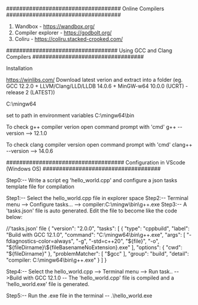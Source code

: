 ###################################
        Online Compilers
###################################


1. Wandbox - https://wandbox.org/
2. Compiler explorer - https://godbolt.org/
3. Coliru - https://coliru.stacked-crooked.com/



##################################
 Using GCC and Clang Compilers
##################################

Installation

https://winlibs.com/
Download latest verion and extract into a folder 
(eg. GCC 12.2.0 + LLVM/Clang/LLD/LLDB 14.0.6 + MinGW-w64 10.0.0 (UCRT) - release 2   (LATEST))

C:\mingw64

set to path in environment variables
C:\mingw64\bin


To check g++ compiler verion
open command prompt with 'cmd'
g++ --version        --> 12.1.0


To check clang compiler version 
open command prompt with 'cmd'
clang++ --version    --> 14.0.6


####################################
Configuration in VScode (Windows OS)
####################################

Step0:-- Write a script eg 'hello_world.cpp' and configure a json tasks template file for compilation 

Step1:-- Select the hello_world.cpp file in explorer space
Step2:-- Terminal menu --> Configure tasks... --> compiler:C:\mingw\bin\g++.exe
Step3:-- A 'tasks.json' file is auto generated. Edit the file to become like the code below: 

//'tasks.json' file
{
	"version": "2.0.0",
	"tasks": [
		{
			"type": "cppbuild",
			"label": "Build with GCC 12.1.0",
			"command": "C:\\mingw64\\bin\\g++.exe",
			"args": [
				"-fdiagnostics-color=always",
				"-g",
				"-std=c++20",
				"${file}",
				"-o",
				"${fileDirname}\\${fileBasenameNoExtension}.exe"
			],
			"options": {
				"cwd": "${fileDirname}"
			},
			"problemMatcher": [
				"$gcc"
			],
			"group": "build",
			"detail": "compiler: C:\\mingw64\\bin\\g++.exe"
		}
	]
}

Step4:-- Select the hello_world.cpp --> Terminal menu --> Run task.. -->Build with GCC 12.1.0
      -- The 'hello_world.cpp' file is compiled and a 'hello_world.exe' file is generated.

Step5:-- Run the .exe file in the terminal
      -- .\hello_world.exe





